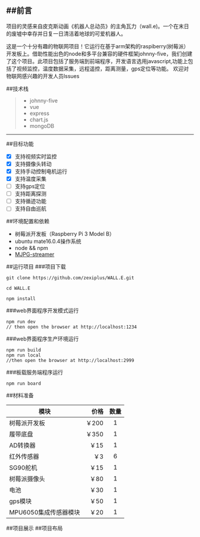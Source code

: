 ##前言
------

​	项目的灵感来自皮克斯动画《机器人总动员》的主角瓦力（wall.e)。一个在末日的废墟中幸存并日复一日清洁着地球的可爱机器人。

​	这是一个十分有趣的物联网项目！它运行在基于arm架构的raspiberry(树莓派）开发板上。借助性能出色的node和多平台兼容的硬件框架johnny-five，我们创建了这个项目。
​	此项目包括了服务端到前端程序，开发语言选用javascript,功能上包括了视频监控，温度数据采集，远程遥控，距离测量，gps定位等功能。
欢迎对物联网感兴趣的开发人员Issues

##技术栈

> * johnny-five
> * vue 
> * express
> * chart.js 
> * mongoDB

------

##目标功能
- [x] 支持视频实时监控
- [x] 支持摄像头转动
- [x] 支持手动控制电机运行
- [x] 支持温度采集
- [ ] 支持gps定位
- [ ] 支持距离探测
- [ ] 支持循迹功能
- [ ] 支持自由巡航

##环境配置和依赖
-  树莓派开发板（Raspberry Pi 3 Model B）
-  ubuntu mate16.0.4操作系统
-  node  && npm 
-  [MJPG-streamer](http://shumeipai.nxez.com/2017/05/14/raspberry-pi-mjpg-streamer-installation.html)

##运行项目
###项目下载

```shell
git clone https://github.com/zexiplus/WALL.E.git

cd WALL.E

npm install

```
###web界面程序开发模式运行
```shell
npm run dev
// then open the browser at http://localhost:1234
```
###web界面程序生产环境运行
```shell
npm run build
npm run local
//then open the browser at http://localhost:2999
```
###板载服务端程序运行
```shell
npm run board
```


##材料准备

| 模块             |   价格 |  数量  |
| -------------- | ---: | :--: |
| 树莓派开发板         | ￥200 |  1   |
| 履带底盘           | ￥350 |  1   |
| AD转换器          |  ￥15 |  1   |
| 红外传感器          |   ￥3 |  6   |
| SG90舵机         |  ￥15 |  1   |
| 树莓派摄像头         |  ￥80 |  1   |
| 电池             |  ￥30 |  1   |
| gps模块          |  ￥50 |  1   |
| MPU6050集成传感器模块 |  ￥20 |  1   |



##项目展示
##项目布局
